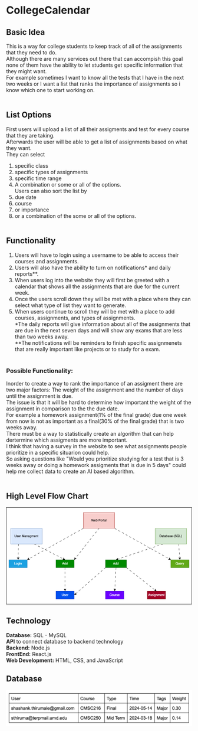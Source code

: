 # CollegeCalendar
## Basic Idea<br>
This is a way for college students to keep track of all of the assignments that they need to do.<br> 
Although there are many services out there that can accompish this goal none of them have the ability to let students get specific information that they might want.<br>
For example sometimes I want to know all the tests that I have in the next two weeks or I want a list that ranks the importance of assignments so i know which one to start working on.<br><br>

## List Options
First users will upload a list of all their assigments and test for every course that they are taking.<br>
Afterwards the user will be able to get a list of assignments based on what they want.<br>
They can select <br>
1. specific class<br>
2. specific types of assignments<br>
3. specific time range<br>
4. A combination or some or all of the options.<br>
Users can also sort the list by<br>
1. due date<br>
2. course<br>
3. or importance<br>
4. or a combination of the some or all of the options.<br><br>

## Functionality
1. Users will have to login using a username to be able to access their courses and assignments.<br>
2. Users will also have the ability to turn on notifications* and daily reports**.<br>
3. When users log into the website they will first be greeted with a calendar that shows all the assignments that are due for the current week.<br>
4. Once the users scroll down they will be met with a place where they can select what type of list they want to generate.<br>
5. When users continue to scroll they will be met with a place to add courses, assignments, and types of assignments.<br>
*The daily reports will give information about all of the assignments that are due in the next seven days and will show any exams that are less than two weeks away.<br>
**The notifications will be reminders to finish specific assignmenets that are really important like projects or to study for a exam.<br><br>

### Possible Functionality:
Inorder to create a way to rank the importance of an assigment there are two major factors: The weight of the assignment and the number of days until the assignment is due.<br>
The issue is that it will be hard to determine how important the weight of the assignment in comparison to the the due date.<br> 
For example a homework assignment(1% of the final grade) due one week from now is not as important as a final(30% of the final grade) that is two weeks away.<br>
There must be a way to statistically create an algorithm that can help dertermine which assigments are more important.<br>
I think that having a survey in the website to see what assignments people prioritize in a specific situarion could help.<br>
So asking questions like "Would you prioritize studying for a test that is 3 weeks away or doing a homework assigments that is due in 5 days" could help me collect data to create an AI based algorithm.<br><br>

## High Level Flow Chart
![Image](HighLevelFlowChart.png) 

## Technology
**Database:** SQL - MySQL<br>
**API** to connect database to backend technology<br>
**Backend:** Node.js<br>
**FrontEnd:** React.js<br>
**Web Development:** HTML, CSS, and JavaScript<br>

## Database
![Image](database.png) 






